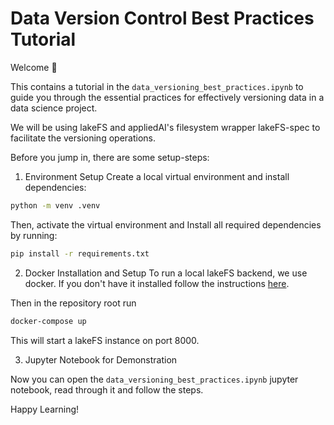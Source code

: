 # Data Version Control Best Practices Tutorial

Welcome 👋 

This contains a tutorial in the `data_versioning_best_practices.ipynb` to guide you through the essential practices for effectively versioning data in a data science project. 

We will be using lakeFS and appliedAI's filesystem wrapper lakeFS-spec to facilitate the versioning operations. 

Before you jump in, there are some setup-steps: 

1. Environment Setup
 Create a local virtual environment and install dependencies:

```bash
python -m venv .venv
```
Then, activate the virtual environment and Install all required dependencies by running:

```bash
pip install -r requirements.txt
```
2. Docker Installation and Setup
To run a local lakeFS backend, we use docker. If you don't have it installed follow the instructions [here](https://docs.docker.com/get-docker/).

Then in the repository root run 

```bash 
docker-compose up
```

This will start a lakeFS instance on port 8000.

3. Jupyter Notebook for Demonstration

Now you can open the `data_versioning_best_practices.ipynb` jupyter notebook, read through it and follow the steps. 

Happy Learning!